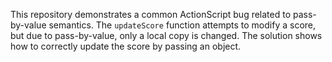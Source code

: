 This repository demonstrates a common ActionScript bug related to pass-by-value semantics. The `updateScore` function attempts to modify a score, but due to pass-by-value, only a local copy is changed.  The solution shows how to correctly update the score by passing an object.
